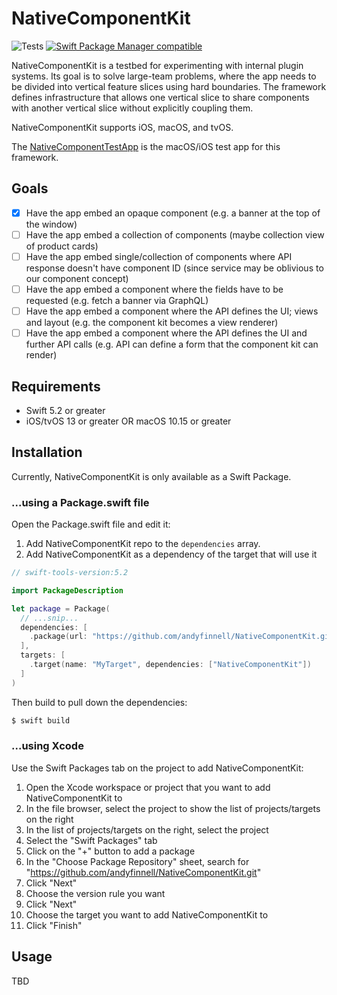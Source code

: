 # NativeComponentKit
![Tests](https://github.com/andyfinnell/NativeComponentKit/workflows/Tests/badge.svg) [![Swift Package Manager compatible](https://img.shields.io/badge/Swift%20Package%20Manager-compatible-brightgreen.svg)](https://github.com/apple/swift-package-manager)

NativeComponentKit is a testbed for experimenting with internal plugin systems. Its goal is to solve large-team problems, where the app needs to be divided into vertical feature slices using hard boundaries. The framework defines infrastructure that allows one vertical slice to share components with another vertical slice without explicitly coupling them.

NativeComponentKit supports iOS, macOS, and tvOS.

The [NativeComponentTestApp](https://github.com/andyfinnell/NativeComponentTestApp) is the macOS/iOS test app for this framework.

## Goals

- [x] Have the app embed an opaque component (e.g. a banner at the top of the window)
- [ ] Have the app embed a collection of components (maybe collection view of product cards)
- [ ] Have the app embed single/collection of components where API response doesn't have component ID (since service may be oblivious to our component concept)
- [ ] Have the app embed a component where the fields have to be requested (e.g. fetch a banner via GraphQL)
- [ ] Have the app embed a component where the API defines the UI; views and layout (e.g. the component kit becomes a view renderer)
- [ ] Have the app embed a component where the API defines the UI and further API calls (e.g. API can define a form that the component kit can render)

## Requirements

- Swift 5.2 or greater
- iOS/tvOS 13 or greater OR macOS 10.15 or greater

## Installation

Currently, NativeComponentKit is only available as a Swift Package.

### ...using a Package.swift file

Open the Package.swift file and edit it:

1. Add NativeComponentKit repo to the `dependencies` array.
1. Add NativeComponentKit as a dependency of the target that will use it

```Swift
// swift-tools-version:5.2

import PackageDescription

let package = Package(
  // ...snip...
  dependencies: [
    .package(url: "https://github.com/andyfinnell/NativeComponentKit.git", from: "0.0.1")
  ],
  targets: [
    .target(name: "MyTarget", dependencies: ["NativeComponentKit"])
  ]
)
```

Then build to pull down the dependencies:

```Bash
$ swift build
```

### ...using Xcode

Use the Swift Packages tab on the project to add NativeComponentKit:

1. Open the Xcode workspace or project that you want to add NativeComponentKit to
1. In the file browser, select the project to show the list of projects/targets on the right
1. In the list of projects/targets on the right, select the project
1. Select the "Swift Packages" tab
1. Click on the "+" button to add a package
1. In the "Choose Package Repository" sheet, search for  "https://github.com/andyfinnell/NativeComponentKit.git"
1. Click "Next"
1. Choose the version rule you want
1. Click "Next"
1. Choose the target you want to add NativeComponentKit to
1. Click "Finish"

## Usage 

TBD
